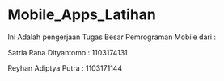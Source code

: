 # Mobile_Apps_Latihan

Ini Adalah pengerjaan Tugas Besar Pemrograman Mobile dari :

Satria Rana Dityantomo : 1103174131

Reyhan Adiptya Putra : 1103171144
